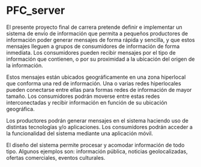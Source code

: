 # PFC_server

El presente proyecto final de carrera pretende definir e implementar un sistema de envío de información que permita a pequeños productores de información poder generar mensajes de forma rápida y sencilla, y que estos mensajes lleguen a grupos de consumidores de información de forma inmediata. Los consumidores pueden recibir mensajes por el tipo de información que contienen, o por su proximidad a la ubicación del origen de la información.

Estos mensajes están ubicados geográficamente en una zona hiperlocal que conforma una red de información. Una o varias redes hiperlocales pueden conectarse entre ellas para formas redes de información de mayor tamaño. Los consumidores podrán moverse entre estas redes interconectadas y recibir información en función de su ubicación geográfica.

Los productores podrán generar mensajes en el sistema haciendo uso de distintas tecnologías y/o aplicaciones. Los consumidores podrán acceder a la funcionalidad del sistema mediante una aplicación móvil.

El diseño del sistema permite procesar y acomodar información de todo tipo. Algunos ejemplos son: información pública, noticias geolocalizadas, ofertas comerciales, eventos culturales.

